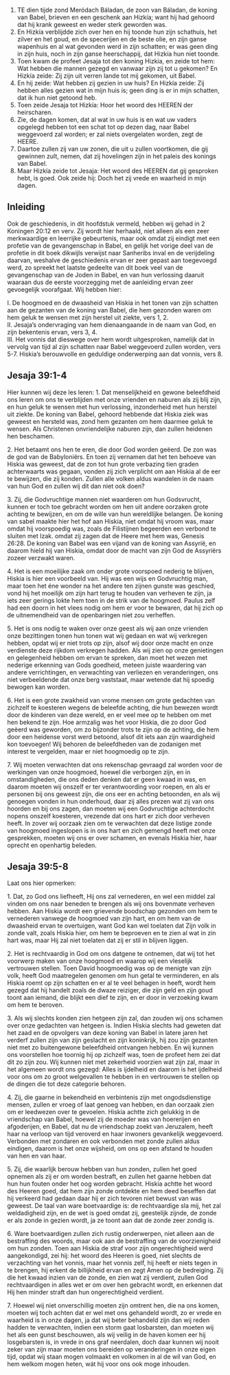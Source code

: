 1. TE dien tijde zond Meródach Báladan, de zoon van Báladan, de koning van Babel, brieven en een geschenk aan Hizkía; want hij had gehoord dat hij krank geweest en weder sterk geworden was.
2. En Hizkía verblijdde zich over hen en hij toonde hun zijn schathuis, het zilver en het goud, en de specerijen en de beste olie, en zijn ganse wapenhuis en al wat gevonden werd in zijn schatten; er was geen ding in zijn huis, noch in zijn ganse heerschappij, dat Hizkía hun niet toonde.
3. Toen kwam de profeet Jesaja tot den koning Hizkía, en zeide tot hem: Wat hebben die mannen gezegd en vanwaar zijn zij tot u gekomen? En Hizkía zeide: Zij zijn uit verren lande tot mij gekomen, uit Babel.
4. En hij zeide: Wat hebben zij gezien in uw huis? En Hizkía zeide: Zij hebben alles gezien wat in mijn huis is; geen ding is er in mijn schatten, dat ik hun niet getoond heb.
5. Toen zeide Jesaja tot Hizkía: Hoor het woord des HEEREN der heirscharen.
6. Zie, de dagen komen, dat al wat in uw huis is en wat uw vaders opgelegd hebben tot een schat tot op dezen dag, naar Babel weggevoerd zal worden; er zal niets overgelaten worden, zegt de HEERE.
7. Daartoe zullen zij van uw zonen, die uit u zullen voortkomen, die gij gewinnen zult, nemen, dat zij hovelingen zijn in het paleis des konings van Babel.
8. Maar Hizkía zeide tot Jesaja: Het woord des HEEREN dat gij gesproken hebt, is goed. Ook zeide hij: Doch het zij vrede en waarheid in mijn dagen.

## Inleiding

Ook de geschiedenis, in dit hoofdstuk vermeld, hebben wij gehad in 2 Koningen 20:12 en verv. Zij wordt hier herhaald, niet alleen als een zeer merkwaardige en leerrijke gebeurtenis, maar ook omdat zij eindigt met een profetie van de gevangenschap in Babel, en gelijk het vorige deel van de profetie in dit boek dikwijls verwijst naar Sanheribs inval en de verijdeling daarvan, weshalve de geschiedenis ervan er zeer gepast aan toegevoegd werd, zo spreekt het laatste gedeelte van dit boek veel van de gevangenschap van de Joden in Babel, en van hun verlossing daaruit waaraan dus de eerste voorzegging met de aanleiding ervan zeer gevoegelijk voorafgaat. Wij hebben hier:

I. De hoogmoed en de dwaasheid van Hiskia in het tonen van zijn schatten aan de gezanten van de koning van Babel, die hem gezonden waren om hem geluk te wensen met zijn herstel uit ziekte, vers 1, 2.  
II. Jesaja’s ondervraging van hem dienaangaande in de naam van God, en zijn bekentenis ervan, vers 3, 4.  
III. Het vonnis dat dieswege over hem wordt uitgesproken, namelijk dat in vervolg van tijd al zijn schatten naar Babel weggevoerd zullen worden, vers 5-7. Hiskia’s berouwvolle en geduldige onderwerping aan dat vonnis, vers 8.   

## Jesaja 39:1-4 
Hier kunnen wij deze les leren:
1\. Dat menselijkheid en gewone beleefdheid ons leren om ons te verblijden met onze vrienden en naburen als zij blij zijn, en hun geluk te wensen met hun verlossing, inzonderheid met hun herstel uit ziekte. De koning van Babel, gehoord hebbende dat Hiskia ziek was geweest en hersteld was, zond hem gezanten om hem daarmee geluk te wensen. Als Christenen onvriendelijke naburen zijn, dan zullen heidenen hen beschamen.

2\. Het betaamt ons hen te eren, die door God worden geëerd. De zon was de god van de Babyloniërs. En toen zij vernamen dat het ten behoeve van Hiskia was geweest, dat de zon tot hun grote verbazing tien graden achterwaarts was gegaan, vonden zij zich verplicht om aan Hiskia al de eer te bewijzen, die zij konden. Zullen alle volken aldus wandelen in de naam van hun God en zullen wij dit dan niet ook doen? 

3\. Zij, die Godvruchtige mannen niet waarderen om hun Godsvrucht, kunnen er toch toe gebracht worden om hen uit andere oorzaken grote achting te bewijzen, en om de wille van hun wereldlijke belangen. De koning van sabel maakte hier het hof aan Hiskia, niet omdat hij vroom was, maar omdat hij voorspoedig was, zoals de Filistijnen begeerden een verbond te sluiten met Izak. omdat zij zagen dat de Heere met hem was, Genesis 26:28. De koning van Babel was een vijand van de koning van Assyrië, en daarom hield hij van Hiskia, omdat door de macht van zijn God de Assyriërs zozeer verzwakt waren.

4\. Het is een moeilijke zaak om onder grote voorspoed nederig te blijven, Hiskia is hier een voorbeeld van. Hij was een wijs en Godvruchtig man, maar toen het éne wonder na het andere ten zijnen gunste was geschied, vond hij het moeilijk om zijn hart terug te houden van verheven te zijn, ja iets zeer gerings lokte hem toen in de strik van de hoogmoed. Paulus zelf had een doorn in het vlees nodig om hem er voor te bewaren, dat hij zich op de uitnemendheid van de openbaringen niet zou verheffen. 

5\. Het is ons nodig te waken over onze geest als wij aan onze vrienden onze bezittingen tonen hun tonen wat wij gedaan en wat wij verkregen hebben, opdat wij er niet trots op zijn, alsof wij door onze macht en onze verdienste deze rijkdom verkregen hadden. Als wij zien op onze genietingen en gelegenheid hebben om ervan te spreken, dan moet het wezen met nederige erkenning van Gods goedheid, meteen juiste waardering van andere verrichtingen, en verwachting van verliezen en veranderingen, ons niet verbeeldende dat onze berg vaststaat, maar wetende dat hij spoedig bewogen kan worden.

6\. Het is een grote zwakheid van vrome mensen om grote gedachten van zichzelf te koesteren wegens de beleefde achting, die hun bewezen wordt door de kinderen van deze wereld, en er veel mee op te hebben om met hen bekend te zijn. Hoe armzalig was het voor Hiskia, die zo door God geëerd was geworden, om zo bijzonder trots te zijn op de achting, die hem door een heidense vorst werd betoond, alsof dit iets aan zijn waardigheid kon toevoegen! Wij behoren de beleefdheden van de zodanigen met interest te vergelden, maar er niet hoogmoedig op te zijn.

7\. Wij moeten verwachten dat ons rekenschap gevraagd zal worden voor de werkingen van onze hoogmoed, hoewel die verborgen zijn, en in omstandigheden, die ons deden denken dat er geen kwaad in was, en daarom moeten wij onszelf er ter verantwoording voor roepen, en als er personen bij ons geweest zijn, die ons eer en achting betoonden, en als wij genoegen vonden in hun onderhoud, daar zij alles prezen wat zij van ons hoorden en bij ons zagen, dan moeten wij een Godvruchtige achterdocht nopens onszelf koesteren, vrezende dat ons hart er zich door verheven heeft. In zover wij oorzaak zien om te verwachten dat deze listige zonde van hoogmoed ingeslopen is in ons hart en zich gemengd heeft met onze gesprekken, moeten wij ons er over schamen, en evenals Hiskia hier, haar oprecht en openhartig beleden. 

## Jesaja 39:5-8 
Laat ons hier opmerken:

1\. Dat, zo God ons liefheeft, Hij ons zal vernederen, en wel een middel zal vinden om ons naar beneden te brengen als wij ons bovenmate verheven hebben. Aan Hiskia wordt een grievende boodschap gezonden om hem te vernederen vanwege de hoogmoed van zijn hart, en om hem van de dwaasheid ervan te overtuigen, want God kan wel toelaten dat Zijn volk in zonde valt, zoals Hiskia hier, om hem te beproeven en te zien al wat in zin hart was, maar Hij zal niet toelaten dat zij er stil in blijven liggen.

2\. Het is rechtvaardig in God om ons datgene te ontnemen, dat wij tot het voorwerp maken van onze hoogmoed en waarop wij een vleselijk vertrouwen stellen. Toen David hoogmoedig was op de menigte van zijn volk, heeft God maatregelen genomen om hun getal te verminderen, en als Hiskia roemt op zijn schatten en er al te veel behagen in heeft, wordt hem gezegd dat hij handelt zoals de dwaze reiziger, die zijn geld en zijn goud toont aan iemand, die blijkt een dief te zijn, en er door in verzoeking kwam om hem te beroven.

3\. Als wij slechts konden zien hetgeen zijn zal, dan zouden wij ons schamen over onze gedachten van hetgeen is. Indien Hiskia slechts had geweten dat het zaad en de opvolgers van deze koning van Babel in latere jaren het verderf zullen zijn van zijn geslacht en zijn koninkrijk, hij zou zijn gezanten niet met zo buitengewone beleefdheid ontvangen hebben. En wij kunnen ons voorstellen hoe toornig hij op zichzelf was, toen de profeet hem zei dat dit zo zijn zou. Wij kunnen niet met zekerheid voorzien wat zijn zal, maar in het algemeen wordt ons gezegd: Alles is ijdelheid en daarom is het ijdelheid voor ons om zo groot welgevallen te hebben in en vertrouwen te stellen op de dingen die tot deze categorie behoren.

4\. Zij, die gaarne in bekendheid en verbintenis zijn met ongodsdienstige mensen, zullen er vroeg of laat genoeg van hebben, en dan oorzaak zien om er leedwezen over te gevoelen. Hiskia achtte zich gelukkig in de vriendschap van Babel, hoewel zij de moeder was van hoererijen en afgoderijen, en Babel, dat nu de vriendschap zoekt van Jeruzalem, heeft haar na verloop van tijd veroverd en haar inwoners gevankelijk weggevoerd. Verbonden met zondaren en ook verbonden met zonde zullen aldus eindigen, daarom is het onze wijsheid, om ons op een afstand te houden van hen en van haar.

5\. Zij, die waarlijk berouw hebben van hun zonden, zullen het goed opnemen als zij er om worden bestraft, en zullen het gaarne hebben dat hun hun fouten onder het oog worden gebracht. Hiskia achtte het woord des Heeren goed, dat hem zijn zonde ontdekte en hem deed beseffen dat hij verkeerd had gedaan daar hij er zich tevoren niet bewust van was geweest. De taal van ware boetvaardige is: de rechtvaardige sla mij, het zal weldadigheid zijn, en de wet is goed omdat zij, geestelijk zijnde, de zonde er als zonde in gezien wordt, ja ze toont aan dat de zonde zeer zondig is.

6\. Ware boetvaardigen zullen zich rustig onderwerpen, niet alleen aan de bestraffing des woords, maar ook aan de bestraffing van de voorzienigheid om hun zonden. Toen aan Hiskia de straf voor zijn ongerechtigheid werd aangekondigd, zei hij: het woord des Heeren is goed, niet slechts de verzachting van het vonnis, maar het vonnis zelf, hij heeft er niets tegen in te brengen, hij erkent de billijkheid ervan en zegt Amen op de bedreiging. Zij die het kwaad inzien van de zonde, en zien wat zij verdient, zullen God rechtvaardigen in alles wet er om over hen gebracht wordt, en erkennen dat Hij hen minder straft dan hun ongerechtigheid verdient.

7\. Hoewel wij niet onverschillig moeten zijn omtrent hen, die na ons komen, moeten wij toch achten dat er wel met ons gehandeld wordt, zo er vrede en waarheid is in onze dagen, ja dat wij beter behandeld zijn dan wij reden hadden te verwachten, indien een storm gaat losbarsten, dan moeten wij het als een gunst beschouwen, als wij veilig in de haven komen eer hij losgebarsten is, in vrede in ons graf neerdalen, doch daar kunnen wij nooit zeker van zijn maar moeten ons bereiden op veranderingen in onze eigen tijd, opdat wij staan mogen volmaakt en volkomen in al de wil van God, en hem welkom mogen heten, wát hij voor ons ook moge inhouden.

 

